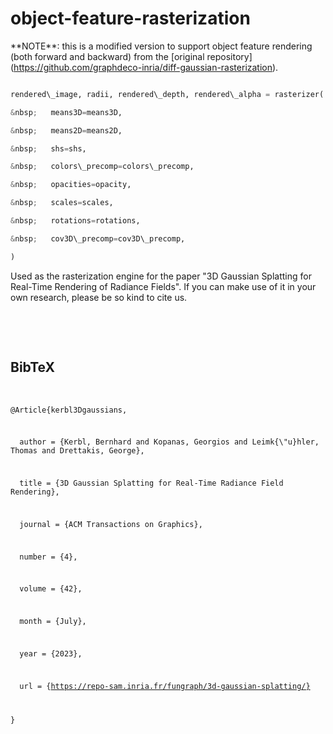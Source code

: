 # object-feature-rasterization



\*\*NOTE\*\*: this is a modified version to support object feature rendering (both forward and backward) from the \[original repository](https://github.com/graphdeco-inria/diff-gaussian-rasterization). 



```python

rendered\_image, radii, rendered\_depth, rendered\_alpha = rasterizer(

&nbsp;   means3D=means3D,

&nbsp;   means2D=means2D,

&nbsp;   shs=shs,

&nbsp;   colors\_precomp=colors\_precomp,

&nbsp;   opacities=opacity,

&nbsp;   scales=scales,

&nbsp;   rotations=rotations,

&nbsp;   cov3D\_precomp=cov3D\_precomp,

)

```





Used as the rasterization engine for the paper "3D Gaussian Splatting for Real-Time Rendering of Radiance Fields". If you can make use of it in your own research, please be so kind to cite us.



<section class="section" id="BibTeX">

&nbsp; <div class="container is-max-desktop content">

&nbsp;   <h2 class="title">BibTeX</h2>

&nbsp;   <pre><code>@Article{kerbl3Dgaussians,

&nbsp;     author       = {Kerbl, Bernhard and Kopanas, Georgios and Leimk{\\"u}hler, Thomas and Drettakis, George},

&nbsp;     title        = {3D Gaussian Splatting for Real-Time Radiance Field Rendering},

&nbsp;     journal      = {ACM Transactions on Graphics},

&nbsp;     number       = {4},

&nbsp;     volume       = {42},

&nbsp;     month        = {July},

&nbsp;     year         = {2023},

&nbsp;     url          = {https://repo-sam.inria.fr/fungraph/3d-gaussian-splatting/}

}</code></pre>

&nbsp; </div>

</section>



